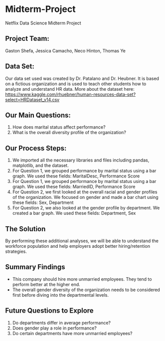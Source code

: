 # Midterm-Project
Netflix Data Science Midterm Project

## Project Team: 
Gaston Shefa, Jessica Camacho, Neco Hinton, Thomas Ye

## Data Set:
Our data set used was created by Dr. Patalano and Dr. Heubner. It is based on a fictious organization and is used to teach other students how to analyze and understand HR data. More about the dataset here: https://www.kaggle.com/rhuebner/human-resources-data-set?select=HRDataset_v14.csv

## Our Main Questions:
1. How does marital status affect performance?
2. What is the overall diversity profile of the organization?

## Our Process Steps:
1. We imported all the necessary libraries and files including pandas, matplotlib, and the dataset.
2. For Question 1, we grouped performance by marital status using a bar graph. We used these fields: MaritalDesc, Performance Score
3. For Question 1, we grouped performance by marital status using a bar graph. We used these fields: MarriedID, Performance Score
4. For Question 2, we first looked at the overall racial and gender profiles of the organization. We focused on gender and made a bar chart using these fields: Sex, Department
5. For Question 2, we also looked at the gender profile by department. We created a bar graph. We used these fields: Department, Sex

## The Solution
By performing these additional analyses, we will be able to understand the workforce population and help employers adopt better hiring/retention strategies.

## Summary Findings
- This company should hire more unmarried employees. They tend to perform better at the higher end.
- The overall gender diversity of the organization needs to be considered first before diving into the departmental levels.

## Future Questions to Explore
1. Do departments differ in average performance?
2. Does gender play a role in performance?
3. Do certain departments have more unmarried employees?

